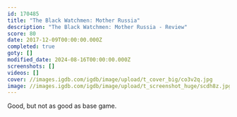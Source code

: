 ```yaml
---
id: 170485
title: "The Black Watchmen: Mother Russia"
description: "The Black Watchmen: Mother Russia - Review"
score: 80
date: 2017-12-09T00:00:00.000Z
completed: true
goty: []
modified_date: 2024-08-16T00:00:00.000Z
screenshots: []
videos: []
cover: //images.igdb.com/igdb/image/upload/t_cover_big/co3v2q.jpg
image: //images.igdb.com/igdb/image/upload/t_screenshot_huge/scdh8z.jpg
---
```

Good, but not as good as base game.